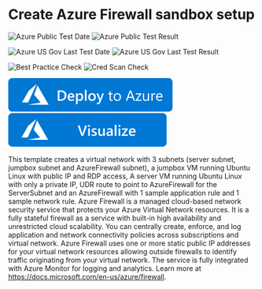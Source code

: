 # Create Azure Firewall sandbox setup

![Azure Public Test Date](https://azurequickstartsservice.blob.core.windows.net/badges/quickstarts/microsoft.network/azurefirewall-sandbox-linux/PublicLastTestDate.svg)
![Azure Public Test Result](https://azurequickstartsservice.blob.core.windows.net/badges/quickstarts/microsoft.network/azurefirewall-sandbox-linux/PublicDeployment.svg)

![Azure US Gov Last Test Date](https://azurequickstartsservice.blob.core.windows.net/badges/quickstarts/microsoft.network/azurefirewall-sandbox-linux/FairfaxLastTestDate.svg)
![Azure US Gov Last Test Result](https://azurequickstartsservice.blob.core.windows.net/badges/quickstarts/microsoft.network/azurefirewall-sandbox-linux/FairfaxDeployment.svg)

![Best Practice Check](https://azurequickstartsservice.blob.core.windows.net/badges/quickstarts/microsoft.network/azurefirewall-sandbox-linux/BestPracticeResult.svg)
![Cred Scan Check](https://azurequickstartsservice.blob.core.windows.net/badges/quickstarts/microsoft.network/azurefirewall-sandbox-linux/CredScanResult.svg)

[![Deploy To Azure](https://raw.githubusercontent.com/Azure/azure-quickstart-templates/master/1-CONTRIBUTION-GUIDE/images/deploytoazure.svg?sanitize=true)](https://portal.azure.com/#create/Microsoft.Template/uri/https%3A%2F%2Fraw.githubusercontent.com%2FAzure%2Fazure-quickstart-templates%2Fmaster%2Fquickstarts%2Fmicrosoft.network%2Fazurefirewall-sandbox-linux%2Fazuredeploy.json)  [![Visualize](https://raw.githubusercontent.com/Azure/azure-quickstart-templates/master/1-CONTRIBUTION-GUIDE/images/visualizebutton.svg?sanitize=true)](http://armviz.io/#/?load=https%3A%2F%2Fraw.githubusercontent.com%2FAzure%2Fazure-quickstart-templates%2Fmaster%2Fquickstarts%2Fmicrosoft.network%2Fazurefirewall-sandbox-linux%2Fazuredeploy.json)

This template creates a virtual network with 3 subnets (server subnet, jumpbox subnet and AzureFirewall subnet), a jumpbox VM running Ubuntu Linux with public IP and RDP access,
A server VM running Ubuntu Linux with only a private IP, UDR route to point to AzureFirewall for the ServerSubnet and an AzureFirewall with 1 sample application rule and 1 sample network rule.
Azure Firewall is a managed cloud-based network security service that protects your Azure Virtual Network resources.
It is a fully stateful firewall as a service with built-in high availability and unrestricted cloud scalability.
You can centrally create, enforce, and log application and network connectivity policies across subscriptions and virtual network.
Azure Firewall uses one or more static public IP addresses for your virtual network resources allowing outside firewalls to identify traffic originating from your virtual network.
The service is fully integrated with Azure Monitor for logging and analytics. Learn more at https://docs.microsoft.com/en-us/azure/firewall.
